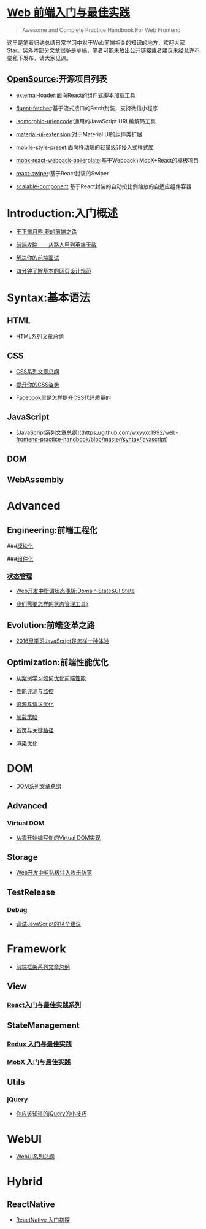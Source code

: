 # [Web 前端入门与最佳实践](https://github.com/wxyyxc1992/Web-Frontend-Introduction-And-Best-Practices)

> Awesome and Complete Practice Handbook For Web Frontend

这里是笔者归纳总结日常学习中对于Web前端相关的知识的地方，欢迎大家Star。另外本部分文章很多是草稿，笔者可能未放出公开链接或者建议未经允许不要私下发布，请大家见谅。


## [OpenSource](https://github.com/wxyyxc1992/Web-Frontend-Introduction-And-Best-Practices/tree/master/OpenSource):开源项目列表

- [external-loader](https://github.com/wxyyxc1992/Web-Frontend-Introduction-And-Best-Practices/blob/master/OpenSource/external-loader/README.md):面向React的组件式脚本加载工具

- [fluent-fetcher](https://github.com/wxyyxc1992/Web-Frontend-Introduction-And-Best-Practices/blob/master/OpenSource/fluent-fetcher/README.md):基于流式接口的Fetch封装，支持微信小程序

- [isomorphic-urlencode](https://github.com/wxyyxc1992/Web-Frontend-Introduction-And-Best-Practices/blob/master/OpenSource/isomorphic-urlencode/README.md):通用的JavaScript URL编解码工具

- [material-ui-extension](https://github.com/wxyyxc1992/Web-Frontend-Introduction-And-Best-Practices/tree/master/OpenSource/material-ui-extension):对于Material UI的组件类扩展

- [mobile-style-preset](https://github.com/wxyyxc1992/Web-Frontend-Introduction-And-Best-Practices/tree/master/OpenSource/mobile-style-preset):面向移动端的轻量级非侵入式样式库

- [mobx-react-webpack-boilerplate](https://github.com/wxyyxc1992/Web-Frontend-Introduction-And-Best-Practices/tree/master/OpenSource/mobx-react-webpack-boilerplate):基于Webpack+MobX+React的模板项目

- [react-swiper](https://github.com/wxyyxc1992/Web-Frontend-Introduction-And-Best-Practices/tree/master/OpenSource/react-swiper):基于React封装的Swiper

- [scalable-component](https://github.com/wxyyxc1992/Web-Frontend-Introduction-And-Best-Practices/tree/master/OpenSource/scalable-component):基于React封装的自动按比例缩放的自适应组件容器

# Introduction:入门概述

- [王下邀月熊:我的前端之路](https://github.com/wxyyxc1992/Web-Frontend-Introduction-And-Best-Practices/blob/master/Introduction/My-Frontend-Road.md)

- [前端攻略——从路人甲到英雄无敌](https://github.com/wxyyxc1992/Web-Frontend-Introduction-And-Best-Practices/blob/master/Introduction/Frontend-From-Zero-To-Hero.md)

- [解决你的前端面试](https://github.com/wxyyxc1992/Web-Frontend-Introduction-And-Best-Practices/blob/master/Introduction/Cracking-The-Front-End-Interview.md)

- [四分钟了解基本的网页设计规范](https://github.com/wxyyxc1992/Web-Frontend-Introduction-And-Best-Practices/blob/master/Introduction/Web-Design-In-4-Minutes.md)


# Syntax:基本语法

## HTML

- [HTML系列文章总纲](https://github.com/wxyyxc1992/web-frontend-practice-handbook/blob/master/syntax/html)

## CSS

- [CSS系列文章总纲](https://github.com/wxyyxc1992/web-frontend-practice-handbook/blob/master/css)

- [提升你的CSS姿势](https://github.com/wxyyxc1992/web-frontend-practice-handbook/blob/master/css/advanced/bestpractices/codestyle/leveling-up-in-css.md)

- [Facebook里是怎样提升CSS代码质量的](https://github.com/wxyyxc1992/web-frontend-practice-handbook/blob/master/css/advanced/bestpractices/codestyle/improving-css-quality-at-facebook-and-beyond.md)

## JavaScript

- [JavaScript系列文章总纲]((https://github.com/wxyyxc1992/web-frontend-practice-handbook/blob/master/syntax/javascript)

## DOM 

## WebAssembly

# Advanced

## Engineering:前端工程化

###[模块化]()

###[组件化]()

### [状态管理]()

- [Web开发中所谓状态浅析:Domain State&UI State](https://github.com/wxyyxc1992/Web-Develop-Introduction-And-Best-Practices/blob/master/Frontend/Advanced/Engineering/StateManagement/StateManagement.md)

- [我们需要怎样的状态管理工具?](https://github.com/wxyyxc1992/Web-Develop-Introduction-And-Best-Practices/blob/master/Frontend/Advanced/Engineering/StateManagement/Which-StateManagement-Should-I-Use.md)

## Evolution:前端变革之路

- [2016里学习JavaScript是怎样一种体验](https://github.com/wxyyxc1992/Web-Develop-Introduction-And-Best-Practices/blob/master/Frontend/Advanced/Evolution/How-It-Feels-To-Learn-JavaScript-In-2016.md)

## Optimization:前端性能优化

- [从案例学习如何优化前端性能](https://github.com/wxyyxc1992/Web-Develop-Introduction-And-Best-Practices/blob/master/Frontend/Advanced/Optimization/Refer/A-Case-Study-on-Boosting-Front-End-Performance.md)

- [性能评测与监控](https://github.com/wxyyxc1992/Web-Develop-Introduction-And-Best-Practices/blob/master/Frontend/Advanced/Optimization/FrontendOptimization-Benchmark.md)
- [资源与请求优化](https://github.com/wxyyxc1992/Web-Develop-Introduction-And-Best-Practices/blob/master/Frontend/Advanced/Optimization/FrontendOptimization-Resource-Request.md)
- [加载策略](https://github.com/wxyyxc1992/Web-Develop-Introduction-And-Best-Practices/blob/master/Frontend/Advanced/Optimization/FrontendOptimization-Load.md)
- [首页与关键路径](https://github.com/wxyyxc1992/Web-Develop-Introduction-And-Best-Practices/blob/master/Frontend/Advanced/Optimization/FrontendOptimization-HomePage-CriticalPath.md)
- [渲染优化](https://github.com/wxyyxc1992/Web-Develop-Introduction-And-Best-Practices/blob/master/Frontend/Advanced/Optimization/FrontendOptimization-Render.md)


# DOM

- [DOM系列文章总纲](https://github.com/wxyyxc1992/web-frontend-practice-handbook/blob/master/dom)

## Advanced

### Virtual DOM

- [从零开始编写你的Virtual DOM实现](https://github.com/wxyyxc1992/web-frontend-practice-handbook/blob/master/dom/advanced/virtual-dom/how-to-write-your-own-virtual-dom.md)

## Storage

- [Web开发中剪贴板注入攻击防范](https://github.com/wxyyxc1992/web-frontend-practice-handbook/blob/master/dom/storage/clipboard.md)

## TestRelease

### Debug

- [调试JavaScript的14个建议](https://github.com/wxyyxc1992/web-frontend-practice-handbook/blob/master/dom/testrelease/debug/debug-javascript-with-these-14-tips.md)

# Framework

- [前端框架系列文章总纲](https://github.com/wxyyxc1992/web-frontend-practice-handbook/blob/master/framework)

## View

### [React入门与最佳实践系列](https://github.com/wxyyxc1992/Web-Develop-Introduction-And-Best-Practices/tree/master/Frontend/Framework/View/React)


## StateManagement

### [Redux 入门与最佳实践](https://github.com/wxyyxc1992/Web-Develop-Introduction-And-Best-Practices/tree/master/Frontend/Framework/StateManagement/Redux)

### [MobX 入门与最佳实践]()

## Utils

### jQuery

- [你应该知道的jQuery的小技巧](https://github.com/wxyyxc1992/web-frontend-practice-handbook/blob/master/framework/utils/jquery/jquery-tips-everyone-should-know.md)



# WebUI

- [WebUI系列总纲](https://github.com/wxyyxc1992/web-frontend-practice-handbook/blob/master/webui)

# Hybrid

## ReactNative

- [ReactNative 入门初探](https://github.com/wxyyxc1992/web-frontend-practice-handbook/blob/master/hybrid/reactnative/reactnative-introduction.md)



